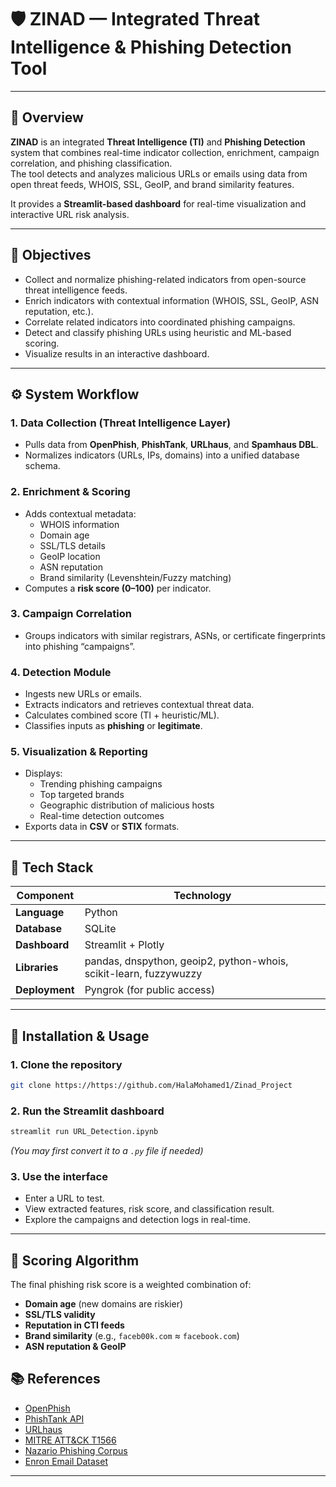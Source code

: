 # 🛡️ ZINAD — Integrated Threat Intelligence & Phishing Detection Tool

---

## 📖 Overview
**ZINAD** is an integrated **Threat Intelligence (TI)** and **Phishing Detection** system that combines real-time indicator collection, enrichment, campaign correlation, and phishing classification.  
The tool detects and analyzes malicious URLs or emails using data from open threat feeds, WHOIS, SSL, GeoIP, and brand similarity features.  

It provides a **Streamlit-based dashboard** for real-time visualization and interactive URL risk analysis.

---

## 🎯 Objectives
- Collect and normalize phishing-related indicators from open-source threat intelligence feeds.  
- Enrich indicators with contextual information (WHOIS, SSL, GeoIP, ASN reputation, etc.).  
- Correlate related indicators into coordinated phishing campaigns.  
- Detect and classify phishing URLs using heuristic and ML-based scoring.  
- Visualize results in an interactive dashboard.

---

## ⚙️ System Workflow

### 1. **Data Collection (Threat Intelligence Layer)**
- Pulls data from **OpenPhish**, **PhishTank**, **URLhaus**, and **Spamhaus DBL**.
- Normalizes indicators (URLs, IPs, domains) into a unified database schema.

### 2. **Enrichment & Scoring**
- Adds contextual metadata:
  - WHOIS information  
  - Domain age  
  - SSL/TLS details  
  - GeoIP location  
  - ASN reputation  
  - Brand similarity (Levenshtein/Fuzzy matching)
- Computes a **risk score (0–100)** per indicator.

### 3. **Campaign Correlation**
- Groups indicators with similar registrars, ASNs, or certificate fingerprints into phishing “campaigns”.

### 4. **Detection Module**
- Ingests new URLs or emails.  
- Extracts indicators and retrieves contextual threat data.  
- Calculates combined score (TI + heuristic/ML).  
- Classifies inputs as **phishing** or **legitimate**.

### 5. **Visualization & Reporting**
- Displays:
  - Trending phishing campaigns  
  - Top targeted brands  
  - Geographic distribution of malicious hosts  
  - Real-time detection outcomes  
- Exports data in **CSV** or **STIX** formats.

---

## 🧰 Tech Stack
| Component | Technology |
|------------|-------------|
| **Language** | Python |
| **Database** | SQLite |
| **Dashboard** | Streamlit + Plotly |
| **Libraries** | pandas, dnspython, geoip2, python-whois, scikit-learn, fuzzywuzzy |
| **Deployment** | Pyngrok (for public access) |

---

## 🚀 Installation & Usage

### 1. Clone the repository
```bash
git clone https://https://github.com/HalaMohamed1/Zinad_Project
```

### 2. Run the Streamlit dashboard
```bash
streamlit run URL_Detection.ipynb
```
*(You may first convert it to a `.py` file if needed)*

### 3. Use the interface
- Enter a URL to test.
- View extracted features, risk score, and classification result.
- Explore the campaigns and detection logs in real-time.

---

## 🧠 Scoring Algorithm

The final phishing risk score is a weighted combination of:
- **Domain age** (new domains are riskier)  
- **SSL/TLS validity**  
- **Reputation in CTI feeds**  
- **Brand similarity** (e.g., `faceb00k.com` ≈ `facebook.com`)  
- **ASN reputation & GeoIP**  


## 📚 References
- [OpenPhish](https://openphish.com/)  
- [PhishTank API](https://www.phishtank.com/developer_info.php)  
- [URLhaus](https://urlhaus.abuse.ch/)  
- [MITRE ATT&CK T1566](https://attack.mitre.org/techniques/T1566/)  
- [Nazario Phishing Corpus](http://monkey.org/~jose/wiki/doku.php?id=phishingcorpus)  
- [Enron Email Dataset](https://www.cs.cmu.edu/~enron/)

---

